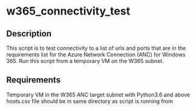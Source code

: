# w365_connectivity_test

## Description

This script is to test connectivity to a list of urls and ports that are in the requirements list for the Azure Network Connection (ANC) for Windows 365. Run this script from a temporary VM on the W365 subnet.

## Requirements
Temporary VM in the W365 ANC target subnet with Python3.6 and above  
hosts.csv file should be in same directory as script is running from

